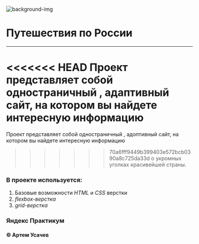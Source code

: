 ![background-img](https://github.com/Artem-Usachev/images/blob/master/729440.jpg)
# Путешествия по России
------
<<<<<<< HEAD
Проект представляет собой  одностраничный , адаптивный  сайт, на котором вы найдете интересную информацию
=======
Проект представляет собой  одностраничный , адоптивный  сайт, на котором вы найдете интересную информацию
>>>>>>> 70a6fff9449b399403e572bcb0390a8c725da33d
о укромных уголках красивейшей страны.
### В проекте используется: 
1. Базовые возможности _HTML_ и _CSS_ верстки 
2. _flexbox-верстка_  
4. _grid-верстка_
 ### Яндекс  Практикум
#### © Артем Усачев
